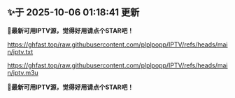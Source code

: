 ## ✨于 2025-10-06 01:18:41 更新
**🎉最新可用IPTV源，觉得好用请点个STAR吧！**

https://ghfast.top/raw.githubusercontent.com/plplpopp/IPTV/refs/heads/main/iptv.txt

https://ghfast.top/raw.githubusercontent.com/plplpopp/IPTV/refs/heads/main/iptv.m3u

**🎉最新可用IPTV源，觉得好用请点个STAR吧！**

